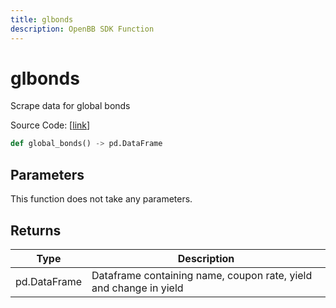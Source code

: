 ```yaml
---
title: glbonds
description: OpenBB SDK Function
---
```


# glbonds

Scrape data for global bonds

Source Code: [[link](https://github.com/OpenBB-finance/OpenBBTerminal/tree/main/openbb_terminal/economy/wsj_model.py#L204)]

```python
def global_bonds() -> pd.DataFrame
```
## Parameters

This function does not take any parameters.

## Returns

| Type | Description |
| ---- | ----------- |
| pd.DataFrame | Dataframe containing name, coupon rate, yield and change in yield |

